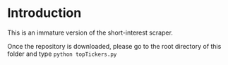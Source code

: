 # Introduction
This is an immature version of the short-interest scraper. 

Once the repository is downloaded, please go to the root directory of this folder and type `python topTickers.py`
